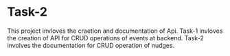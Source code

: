 # Task-2
This project invloves the craetion and documentation of Api.
Task-1 invloves the creation of API for CRUD operations of events at backend.
Task-2 involves the documentation for CRUD operation of nudges.
